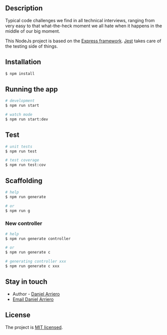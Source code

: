 ## Description
Typical code challenges we find in all technical interviews, ranging from very
easy to that what-the-heck moment we all hate when it happens in the middle of
our big moment.

This NodeJs project is based on the [Express framework](https://expressjs.com/).
[Jest](https://jestjs.io/) takes care of the testing side of things.

## Installation
```bash
$ npm install
```

## Running the app
```bash
# development
$ npm run start

# watch mode
$ npm run start:dev
```

## Test
```bash
# unit tests
$ npm run test

# test coverage
$ npm run test:cov
```

## Scaffolding
```bash
# help
$ npm run generate

# or
$ npm run g
```

### New controller
```bash
# help
$ npm run generate controller

# or
$ npm run generate c

# generating controller xxx
$ npm run generate c xxx
```

## Stay in touch
- Author - [Daniel Arriero](https://www.linkedin.com/in/darriero/)
- [Email Daniel Arriero](mailto:daniel_arriero_davo@hotmail.com)

## License
  The project is [MIT licensed](LICENSE).
